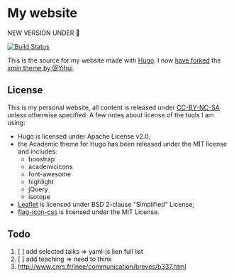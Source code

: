 # My website

NEW VERSION UNDER :construction:


[![Build Status](https://travis-ci.org/KevCaz/kevcazHugoWebsite.svg?branch=dev)](https://travis-ci.org/KevCaz/kevcazHugoWebsite)

This is the source for my website made with [Hugo](https://gohugo.io).
I now [have forked](https://github.com/KevCaz/hugo-xmin) the [xmin theme by @Yihui](https://github.com/yihui/hugo-xmin).


## License

This is my personal website, all content is released under [CC-BY-NC-SA](https://creativecommons.org/licenses/by-nc-sa/4.0/) unless otherwise
specified. A few notes about license of the tools I am using:

  - Hugo is licensed under Apache License v2.0;
  - the Academic theme for Hugo has been released under the MIT license and includes:
    - boostrap
    - academicicons
    - font-awesome
    - highlight
    - jQuery
    - isotope
  - [Leaflet](http://leafletjs.com) is licensed under BSD 2-clause "Simplified" License;
  - [flag-icon-css](http://flag-icon-css.lip.is/) is licensed under the MIT License.


## Todo

1. [ ] add selected talks => yaml-js lien full list
2. [ ] add teaching => need to think
3. http://www.cnrs.fr/inee/communication/breves/b337.html
